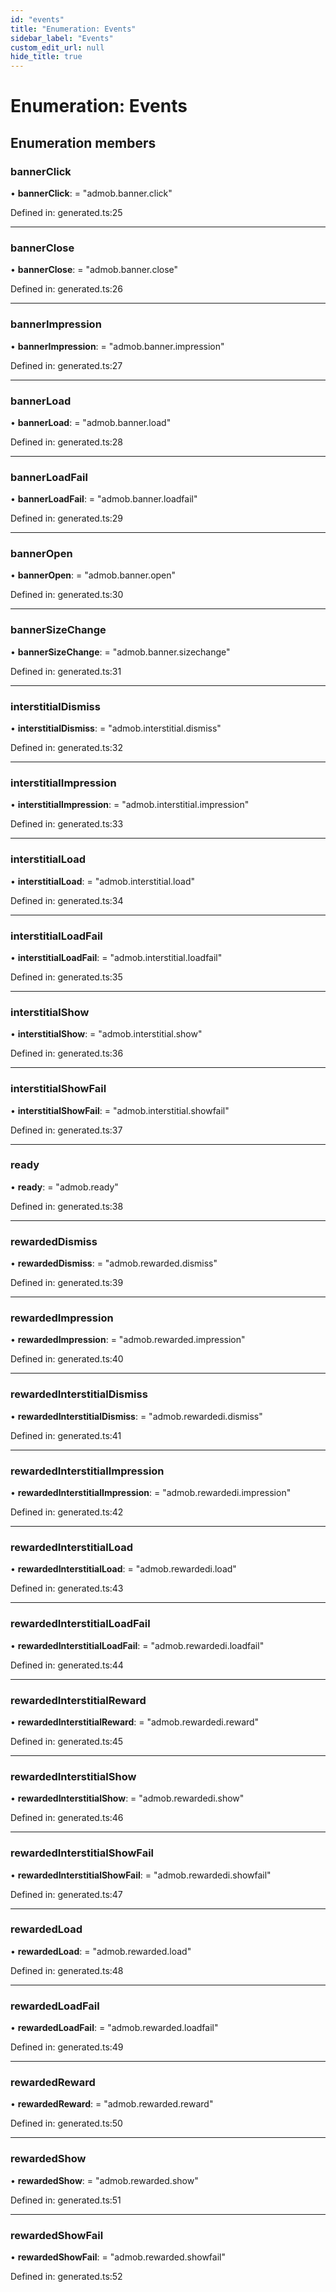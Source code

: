 ```yaml
---
id: "events"
title: "Enumeration: Events"
sidebar_label: "Events"
custom_edit_url: null
hide_title: true
---
```


# Enumeration: Events

## Enumeration members

### bannerClick

• **bannerClick**: = "admob.banner.click"

Defined in: generated.ts:25

___

### bannerClose

• **bannerClose**: = "admob.banner.close"

Defined in: generated.ts:26

___

### bannerImpression

• **bannerImpression**: = "admob.banner.impression"

Defined in: generated.ts:27

___

### bannerLoad

• **bannerLoad**: = "admob.banner.load"

Defined in: generated.ts:28

___

### bannerLoadFail

• **bannerLoadFail**: = "admob.banner.loadfail"

Defined in: generated.ts:29

___

### bannerOpen

• **bannerOpen**: = "admob.banner.open"

Defined in: generated.ts:30

___

### bannerSizeChange

• **bannerSizeChange**: = "admob.banner.sizechange"

Defined in: generated.ts:31

___

### interstitialDismiss

• **interstitialDismiss**: = "admob.interstitial.dismiss"

Defined in: generated.ts:32

___

### interstitialImpression

• **interstitialImpression**: = "admob.interstitial.impression"

Defined in: generated.ts:33

___

### interstitialLoad

• **interstitialLoad**: = "admob.interstitial.load"

Defined in: generated.ts:34

___

### interstitialLoadFail

• **interstitialLoadFail**: = "admob.interstitial.loadfail"

Defined in: generated.ts:35

___

### interstitialShow

• **interstitialShow**: = "admob.interstitial.show"

Defined in: generated.ts:36

___

### interstitialShowFail

• **interstitialShowFail**: = "admob.interstitial.showfail"

Defined in: generated.ts:37

___

### ready

• **ready**: = "admob.ready"

Defined in: generated.ts:38

___

### rewardedDismiss

• **rewardedDismiss**: = "admob.rewarded.dismiss"

Defined in: generated.ts:39

___

### rewardedImpression

• **rewardedImpression**: = "admob.rewarded.impression"

Defined in: generated.ts:40

___

### rewardedInterstitialDismiss

• **rewardedInterstitialDismiss**: = "admob.rewardedi.dismiss"

Defined in: generated.ts:41

___

### rewardedInterstitialImpression

• **rewardedInterstitialImpression**: = "admob.rewardedi.impression"

Defined in: generated.ts:42

___

### rewardedInterstitialLoad

• **rewardedInterstitialLoad**: = "admob.rewardedi.load"

Defined in: generated.ts:43

___

### rewardedInterstitialLoadFail

• **rewardedInterstitialLoadFail**: = "admob.rewardedi.loadfail"

Defined in: generated.ts:44

___

### rewardedInterstitialReward

• **rewardedInterstitialReward**: = "admob.rewardedi.reward"

Defined in: generated.ts:45

___

### rewardedInterstitialShow

• **rewardedInterstitialShow**: = "admob.rewardedi.show"

Defined in: generated.ts:46

___

### rewardedInterstitialShowFail

• **rewardedInterstitialShowFail**: = "admob.rewardedi.showfail"

Defined in: generated.ts:47

___

### rewardedLoad

• **rewardedLoad**: = "admob.rewarded.load"

Defined in: generated.ts:48

___

### rewardedLoadFail

• **rewardedLoadFail**: = "admob.rewarded.loadfail"

Defined in: generated.ts:49

___

### rewardedReward

• **rewardedReward**: = "admob.rewarded.reward"

Defined in: generated.ts:50

___

### rewardedShow

• **rewardedShow**: = "admob.rewarded.show"

Defined in: generated.ts:51

___

### rewardedShowFail

• **rewardedShowFail**: = "admob.rewarded.showfail"

Defined in: generated.ts:52
